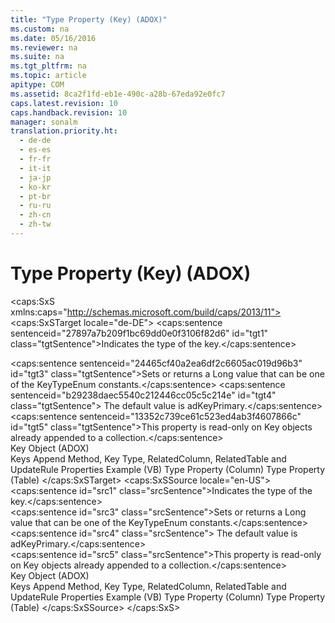 ```yaml
---
title: "Type Property (Key) (ADOX)"
ms.custom: na
ms.date: 05/16/2016
ms.reviewer: na
ms.suite: na
ms.tgt_pltfrm: na
ms.topic: article
apitype: COM
ms.assetid: 8ca2f1fd-eb1e-490c-a28b-67eda92e0fc7
caps.latest.revision: 10
caps.handback.revision: 10
manager: sonalm
translation.priority.ht: 
  - de-de
  - es-es
  - fr-fr
  - it-it
  - ja-jp
  - ko-kr
  - pt-br
  - ru-ru
  - zh-cn
  - zh-tw
---
```

# Type Property (Key) (ADOX)
<?xml version="1.0" encoding="utf-8"?>
<caps:SxS xmlns:caps="http://schemas.microsoft.com/build/caps/2013/11">
  <caps:SxSTarget locale="de-DE">
    <developerReferenceWithoutSyntaxDocument xsi:schemaLocation="http://ddue.schemas.microsoft.com/authoring/2003/5 http://dduestorage.blob.core.windows.net/ddueschema/developer.xsd" xmlns="http://ddue.schemas.microsoft.com/authoring/2003/5" xmlns:xlink="http://www.w3.org/1999/xlink" xmlns:xsi="http://www.w3.org/2001/XMLSchema-instance">
      <introduction>
        <para>
          <caps:sentence sentenceid="27897a7b209f1bc69dd0e0f3106f82d6" id="tgt1" class="tgtSentence">Indicates the type of the key.</caps:sentence>
        </para>
      </introduction>
      <section>
        <title>
          <caps:sentence sentenceid="6f253c84dca33d0cd6f1b864ea701e8a" id="tgt2" class="tgtSentence">Settings and Return Values</caps:sentence>
        </title>
        <content>
          <para>
            <caps:sentence sentenceid="24465cf40a2ea6df2c6605ac019d96b3" id="tgt3" class="tgtSentence">Sets or returns a <legacyBold>Long</legacyBold> value that can be one of the <legacyLink xlink:href="3e597c52-caf4-4341-8471-d1ade563dbf7">KeyTypeEnum</legacyLink> constants.</caps:sentence>
            <caps:sentence sentenceid="b29238daec5540c212446cc05c5c214e" id="tgt4" class="tgtSentence"> The default value is <legacyBold>adKeyPrimary</legacyBold>.</caps:sentence>
          </para>
        </content>
      </section>
      <languageReferenceRemarks>
        <content>
          <para>
            <caps:sentence sentenceid="13352c739ce61c523ed4ab3f4607866c" id="tgt5" class="tgtSentence">This property is read-only on <legacyLink xlink:href="55f116fe-4d56-4892-bffe-0cdd6fc727c9">Key</legacyLink> objects already appended to a collection.</caps:sentence>
          </para>
        </content>
      </languageReferenceRemarks>
      <section>
        <title>
          <caps:sentence sentenceid="2f342d3be839cc5b67ae0de7d404b8e6" id="tgt6" class="tgtSentence">Applies To</caps:sentence>
        </title>
        <content>
          <para>
            <link xlink:href="55f116fe-4d56-4892-bffe-0cdd6fc727c9">Key Object (ADOX)</link>
          </para>
        </content>
      </section>
      <relatedTopics>
        <link xlink:href="13b5b1c3-6af6-439e-bb65-976578ba6bc2">Keys Append Method, Key Type, RelatedColumn, RelatedTable and UpdateRule Properties Example (VB)</link>
        <link xlink:href="5c6718b6-f728-478a-8afb-5d17b0a91d1f">Type Property (Column)</link>
        <link xlink:href="7b6e14bb-fb69-4d74-aaca-f5d380f4d887">Type Property (Table)</link>
      </relatedTopics>
    </developerReferenceWithoutSyntaxDocument>
  </caps:SxSTarget>
  <caps:SxSSource locale="en-US">
    <developerReferenceWithoutSyntaxDocument xsi:schemaLocation="http://ddue.schemas.microsoft.com/authoring/2003/5 http://dduestorage.blob.core.windows.net/ddueschema/developer.xsd" xmlns="http://ddue.schemas.microsoft.com/authoring/2003/5" xmlns:xlink="http://www.w3.org/1999/xlink" xmlns:xsi="http://www.w3.org/2001/XMLSchema-instance">
      <introduction>
        <para>
          <caps:sentence id="src1" class="srcSentence">Indicates the type of the key.</caps:sentence>
        </para>
      </introduction>
      <section>
        <title>
          <caps:sentence id="src2" class="srcSentence">Settings and Return Values</caps:sentence>
        </title>
        <content>
          <para>
            <caps:sentence id="src3" class="srcSentence">Sets or returns a <legacyBold>Long</legacyBold> value that can be one of the <legacyLink xlink:href="3e597c52-caf4-4341-8471-d1ade563dbf7">KeyTypeEnum</legacyLink> constants.</caps:sentence>
            <caps:sentence id="src4" class="srcSentence"> The default value is <legacyBold>adKeyPrimary</legacyBold>.</caps:sentence>
          </para>
        </content>
      </section>
      <languageReferenceRemarks>
        <content>
          <para>
            <caps:sentence id="src5" class="srcSentence">This property is read-only on <legacyLink xlink:href="55f116fe-4d56-4892-bffe-0cdd6fc727c9">Key</legacyLink> objects already appended to a collection.</caps:sentence>
          </para>
        </content>
      </languageReferenceRemarks>
      <section>
        <title>
          <caps:sentence id="src6" class="srcSentence">Applies To</caps:sentence>
        </title>
        <content>
          <para>
            <link xlink:href="55f116fe-4d56-4892-bffe-0cdd6fc727c9">Key Object (ADOX)</link>
          </para>
        </content>
      </section>
      <relatedTopics>
        <link xlink:href="13b5b1c3-6af6-439e-bb65-976578ba6bc2">Keys Append Method, Key Type, RelatedColumn, RelatedTable and UpdateRule Properties Example (VB)</link>
        <link xlink:href="5c6718b6-f728-478a-8afb-5d17b0a91d1f">Type Property (Column)</link>
        <link xlink:href="7b6e14bb-fb69-4d74-aaca-f5d380f4d887">Type Property (Table)</link>
      </relatedTopics>
    </developerReferenceWithoutSyntaxDocument>
  </caps:SxSSource>
</caps:SxS>